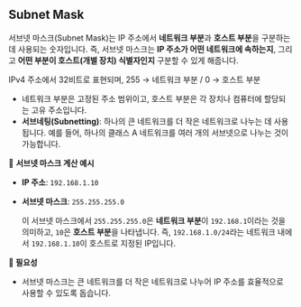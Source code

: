 ## Subnet Mask

서브넷 마스크(Subnet Mask)는 IP 주소에서 **네트워크 부분**과 **호스트 부분**을 구분하는 데 사용되는 숫자입니다. 즉, 서브넷 마스크는 **IP 주소가 어떤 네트워크에 속하는지**, 그리고 **어떤 부분이 호스트(개별 장치) 식별자인지** 구분할 수 있게 해줍니다.

IPv4 주소에서 32비트로 표현되며, 255 → 네트워크 부분 / 0 → 호스트 부분

- 네트워크 부분은 고정된 주소 범위이고, 호스트 부분은 각 장치나 컴퓨터에 할당되는 고유 주소입니다.
- **서브네팅(Subnetting)**: 하나의 큰 네트워크를 더 작은 네트워크로 나누는 데 사용됩니다. 예를 들어, 하나의 클래스 A 네트워크를 여러 개의 서브넷으로 나누는 것이 가능합니다.

📍 **서브넷 마스크 계산 예시**

- **IP 주소**: `192.168.1.10`
- **서브넷 마스크**: `255.255.255.0`
    
    이 서브넷 마스크에서 `255.255.255.0`은 **네트워크 부분**이 `192.168.1`이라는 것을 의미하고, `10`은 **호스트 부분**을 나타냅니다. 즉, `192.168.1.0/24`라는 네트워크 내에서 `192.168.1.10`이 호스트로 지정된 IP입니다.
    

**📍 필요성**

- 서브넷 마스크는 큰 네트워크를 더 작은 네트워크로 나누어 IP 주소를 효율적으로 사용할 수 있도록 돕습니다.
